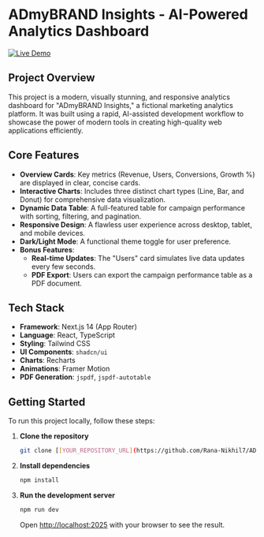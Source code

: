 # ADmyBRAND Insights - AI-Powered Analytics Dashboard

[![Live Demo](https://img.shields.io/badge/Live-Demo-brightgreen?style=for-the-badge&logo=vercel)](https://a-dmy-brand-ai-powered-analytics-da.vercel.app/)

## Project Overview

This project is a modern, visually stunning, and responsive analytics dashboard for "ADmyBRAND Insights," a fictional marketing analytics platform. It was built using a rapid, AI-assisted development workflow to showcase the power of modern tools in creating high-quality web applications efficiently.

## Core Features

* **Overview Cards**: Key metrics (Revenue, Users, Conversions, Growth %) are displayed in clear, concise cards.
* **Interactive Charts**: Includes three distinct chart types (Line, Bar, and Donut) for comprehensive data visualization.
* **Dynamic Data Table**: A full-featured table for campaign performance with sorting, filtering, and pagination.
* **Responsive Design**: A flawless user experience across desktop, tablet, and mobile devices.
* **Dark/Light Mode**: A functional theme toggle for user preference.
* **Bonus Features**:
    * **Real-time Updates**: The "Users" card simulates live data updates every few seconds.
    * **PDF Export**: Users can export the campaign performance table as a PDF document.

## Tech Stack

* **Framework**: Next.js 14 (App Router)
* **Language**: React, TypeScript
* **Styling**: Tailwind CSS
* **UI Components**: `shadcn/ui`
* **Charts**: Recharts
* **Animations**: Framer Motion
* **PDF Generation**: `jspdf`, `jspdf-autotable`

## Getting Started

To run this project locally, follow these steps:

1.  **Clone the repository**
    ```bash
    git clone [[YOUR_REPOSITORY_URL](https://github.com/Rana-Nikhil7/ADmyBRAND-AI-Powered-Analytics-Dashboard.git)]
    ```

2.  **Install dependencies**
    ```bash
    npm install
    ```

3.  **Run the development server**
    ```bash
    npm run dev
    ```
    Open [http://localhost:2025](http://localhost:2025) with your browser to see the result.
